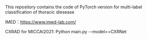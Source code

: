 This repository contains the code of PyTorch version for multi-label classification of thoracic diesease

IMED：https://www.imed-lab.com/


CXRAD for MICCAI2021:
Python main.py --model==CXRNet

        